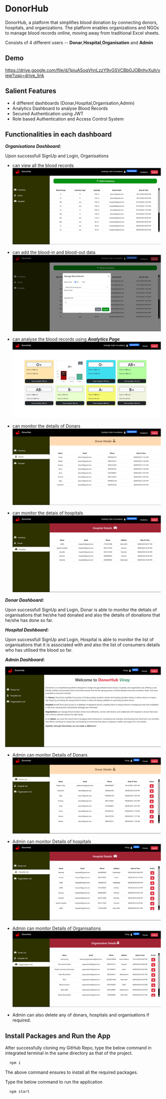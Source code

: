 # DonorHub

DonorHub, a platform that simplifies blood donation by connecting donors, hospitals, and organizations. The platform enables organizations and NGOs to manage blood records online, moving away from traditional Excel sheets.

Consists of 4 different users -- **Donar**,**Hospital**,**Organisation** and **Admin**

## Demo

https://drive.google.com/file/d/1piuASoqVhnLzzY9vGSVCBbGJOBnhvXuh/view?usp=drive_link

## Salient Features

- 4 different dashboards (Donar,Hospital,Organisation,Admin)
- Analytics Dashboard to analyse Blood Records
- Secured Authentication using JWT
- Role based Authentication and Access Control System

## Functionalities in each dashboard

**_Organisations Dashboard:_**

Upon successfull SignUp and Login, Organisations

- can view all the blood records
  ![Screenshot of Organisation Dashboard ](./public/screenshots/Organisation_Dashboard.png)

- can add the blood-in and blood-out data
  ![Screenshot of Blood-in and Blood-out data ](./public/screenshots/BloodINandOut.png)

- can analyse the blood records using **_Analytics Page_**
  ![Screenshot of Analytics Dashboard ](./public/screenshots/Analytics.png)

- can monitor the details of Donars
  ![Screenshot of Donars ](./public/screenshots/Donars.png)
- can monitor the detais of hospitals
  ![Screenshot of Hospitals ](./public/screenshots/Hospitals.png)

**_Donar Dashboard:_**

Upon successfull SignUp and Login, Donar is able to monitor the detials of organisations that he/she had donated and also the details of donations that he/she has done so far.

**_Hospital Dashboard:_**

Upon successfull SignUp and Login, Hospital is able to monitor the list of organisations that it is associated with and also the list of consumers details who has utilised the blood so far.

**_Admin Dashboard:_**

![Screenshot of AdminDashBoard ](./public/screenshots/AdminDashboard.png)

- Admin can monitor Details of Donars
  ![Screenshot of Donars List ](./public/screenshots/AdminDonarList.png)

- Admin can monitor Details of hospitals
  ![Screenshot of Hospitals List ](./public/screenshots/AdminHospitalList.png)

- Admin can monitor Details of Organisations
  ![Screenshot of Organisations List ](./public/screenshots/AdminOrganisationList.png)

- Admin can also delete any of donars, hospitals and organisations if required.

## Install Packages and Run the App

After successfully cloning my GitHub Repo, type the below command in integrated terminal in the same directory as that of the project.

```bash
  npm i
```

The above command ensures to install all the required packages.

Type the below command to run the application

```bash
  npm start
```
